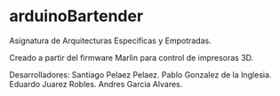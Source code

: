 # arduinoBartender

Asignatura de Arquitecturas Especificas y Empotradas.

Creado a partir del firmware Marlin para control de impresoras 3D.

Desarrolladores:
  Santiago Pelaez Pelaez.
  Pablo Gonzalez de la Inglesia.
  Eduardo Juarez Robles.
  Andres Garcia Alvares.
